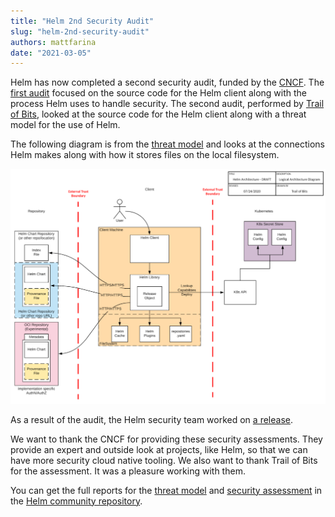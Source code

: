 ```yaml
---
title: "Helm 2nd Security Audit"
slug: "helm-2nd-security-audit"
authors: mattfarina
date: "2021-03-05"
---
```


Helm has now completed a second security audit, funded by the [CNCF](https://cncf.io). The [first audit](https://helm.sh/blog/2019-11-04-helm-security-audit-results/) focused on the source code for the Helm client along with the process Helm uses to handle security. The second audit, performed by [Trail of Bits](https://www.trailofbits.com/), looked at the source code for the Helm client along with a threat model for the use of Helm.<!-- truncate -->

The following diagram is from the [threat model](https://github.com/helm/community/blob/main/security-audit/Helm%20Threat%20Model%202020.pdf) and looks at the connections Helm makes along with how it stores files on the local filesystem.

![Thread model diagram](arch.png)

As a result of the audit, the Helm security team worked on [a release](https://github.com/helm/helm/releases/tag/v3.3.2).

We want to thank the CNCF for providing these security assessments. They provide an expert and outside look at projects, like Helm, so that we can have more security cloud native tooling. We also want to thank Trail of Bits for the assessment. It was a pleasure working with them.

You can get the full reports for the [threat model](https://github.com/helm/community/blob/main/security-audit/Helm%20Threat%20Model%202020.pdf) and [security assessment](https://github.com/helm/community/blob/main/security-audit/Helm%20Final%20Report%202020.pdf) in the [Helm community repository](https://github.com/helm/community/tree/main/security-audit).
